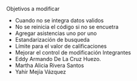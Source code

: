 Objetivos a modificar 
- Cuando no se integra datos validos
- No se reinicia el código si no se encuetra
- Agregar asistencias uno por uno
- Estandarización de busqueda
- Límite para el valor de calificaciones
- Mejorar el control de modificación
Integrantes
- Eddy Armando De La Cruz Huezo.
- Martha Alicia Rivera Santos
- Yahir Mejía Vázquez

